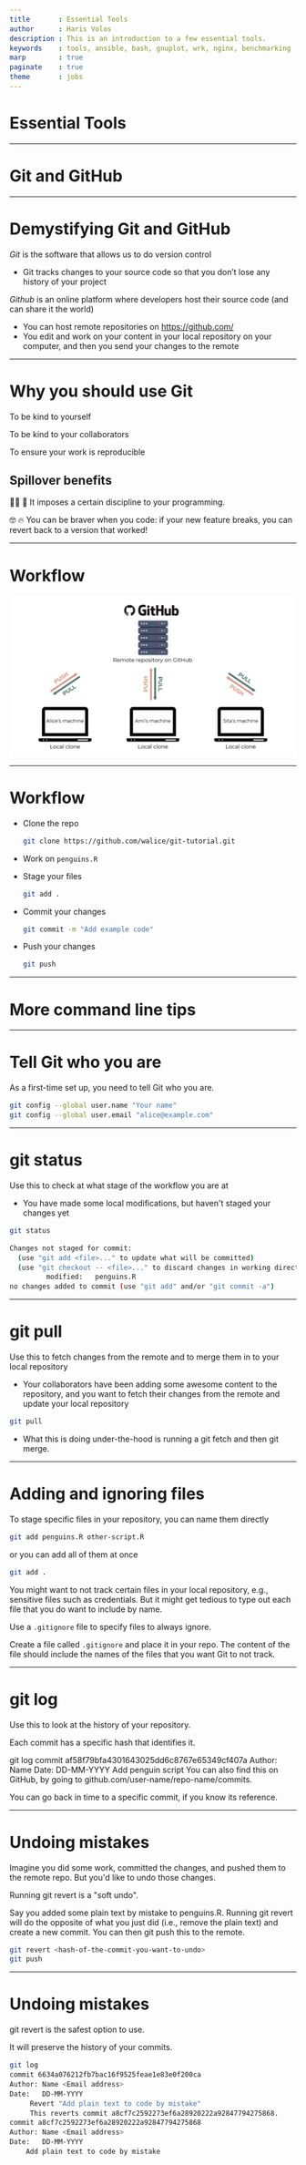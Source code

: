 ```yaml
---
title       : Essential Tools
author      : Haris Volos
description : This is an introduction to a few essential tools.
keywords    : tools, ansible, bash, gnuplot, wrk, nginx, benchmarking
marp        : true
paginate    : true
theme       : jobs
--- 
```


<style>
.img-overlay-wrap {
  position: relative;
  display: inline-block; /* <= shrinks container to image size */
  transition: transform 150ms ease-in-out;
}

.img-overlay-wrap img { /* <= optional, for responsiveness */
   display: block;
   max-width: 100%;
   height: auto;
}

.img-overlay-wrap svg {
  position: absolute;
  top: 0;
  left: 0;
}

</style>

<style>
img[alt~="center"] {
  display: block;
  margin: 0 auto;
}
</style>

<style>   

   .cite-author {     
      text-align        : right; 
   }
   .cite-author:after {
      color             : orangered;
      font-size         : 125%;
      /* font-style        : italic; */
      font-weight       : bold;
      font-family       : Cambria, Cochin, Georgia, Times, 'Times New Roman', serif; 
      padding-right     : 130px;
   }
   .cite-author[data-text]:after {
      content           : " - "attr(data-text) " - ";      
   }

   .cite-author p {
      padding-bottom : 40px
   }

</style>

<!-- _class: titlepage -->

# Essential Tools
---

# Git and GitHub

---

# Demystifying Git and GitHub

*Git* is the software that allows us to do version control

- Git tracks changes to your source code so that you don’t lose any history of your project

*Github* is an online platform where developers host their source code (and can share it the world)

- You can host remote repositories on https://github.com/
- You edit and work on your content in your local repository on your computer, and then you send your changes to the remote

---

# Why you should use Git

To be kind to yourself

To be kind to your collaborators

To ensure your work is reproducible

## Spillover benefits

👩‍🔬 📐 It imposes a certain discipline to your programming.

🤓 🔥 You can be braver when you code: if your new feature breaks, you can revert back to a version that worked!

---

# Workflow

![h:500 center](figures/git-remote-local.png)

---
# Workflow

- Clone the repo

   ```bash
   git clone https://github.com/walice/git-tutorial.git
   ```

- Work on `penguins.R`

- Stage your files

   ```bash
   git add .
   ```

- Commit your changes

   ```bash
   git commit -m "Add example code"
   ```

- Push your changes

   ```bash
   git push
   ```

---

# More command line tips

---

# Tell Git who you are

As a first-time set up, you need to tell Git who you are.

```bash
git config --global user.name "Your name"
git config --global user.email "alice@example.com"
```

---

# git status

Use this to check at what stage of the workflow you are at

- You have made some local modifications, but haven't staged your changes yet

```bash
git status
```

```bash
Changes not staged for commit:
  (use "git add <file>..." to update what will be committed)
  (use "git checkout -- <file>..." to discard changes in working directory)
         modified:   penguins.R
no changes added to commit (use "git add" and/or "git commit -a")
```

---

# git pull

Use this to fetch changes from the remote and to merge them in to your local repository

- Your collaborators have been adding some awesome content to the repository, and you want to fetch their changes from the remote and update your local repository

```bash
git pull
```

- What this is doing under-the-hood is running a git fetch and then git merge.


---

# Adding and ignoring files

To stage specific files in your repository, you can name them directly

```bash
git add penguins.R other-script.R
```

or you can add all of them at once

```bash
git add .
```

You might want to not track certain files in your local repository, e.g., sensitive files such as credentials. But it might get tedious to type out each file that you do want to include by name.

Use a `.gitignore` file to specify files to always ignore.

Create a file called `.gitignore` and place it in your repo. The content of the file should include the names of the files that you want Git to not track.

---

# git log

Use this to look at the history of your repository.

Each commit has a specific hash that identifies it.

git log
commit af58f79bfa4301643025dd6c8767e65349cf407a
Author: Name <Email address>
Date:   DD-MM-YYYY
    Add penguin script
You can also find this on GitHub, by going to github.com/user-name/repo-name/commits.

You can go back in time to a specific commit, if you know its reference.

---

# Undoing mistakes

Imagine you did some work, committed the changes, and pushed them to the remote repo. But you'd like to undo those changes.

Running git revert is a "soft undo".

Say you added some plain text by mistake to penguins.R. Running git revert will do the opposite of what you just did (i.e., remove the plain text) and create a new commit. You can then git push this to the remote.

```bash
git revert <hash-of-the-commit-you-want-to-undo>
git push
```

---
# Undoing mistakes

git revert is the safest option to use.

It will preserve the history of your commits.

```bash
git log
commit 6634a076212fb7bac16f9525feae1e83e0f200ca
Author: Name <Email address>
Date:   DD-MM-YYYY
     Revert "Add plain text to code by mistake"
     This reverts commit a8cf7c2592273ef6a28920222a92847794275868.
commit a8cf7c2592273ef6a28920222a92847794275868
Author: Name <Email address>
Date:   DD-MM-YYYY
    Add plain text to code by mistake
```